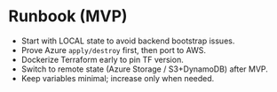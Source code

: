 # Runbook (MVP)
- Start with LOCAL state to avoid backend bootstrap issues.
- Prove Azure `apply/destroy` first, then port to AWS.
- Dockerize Terraform early to pin TF version.
- Switch to remote state (Azure Storage / S3+DynamoDB) after MVP.
- Keep variables minimal; increase only when needed.
